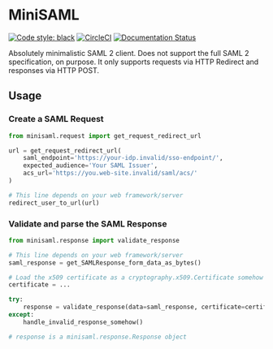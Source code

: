 # MiniSAML


[![Code style: black](https://img.shields.io/badge/code%20style-black-000000.svg)](https://github.com/psf/black)
[![CircleCI](https://circleci.com/gh/HENNGE/minisaml.svg?style=svg)](https://circleci.com/gh/HENNGE/minisaml)
[![Documentation Status](https://readthedocs.org/projects/minisaml/badge/?version=latest)](https://minisaml.readthedocs.io/en/latest/?badge=latest)



Absolutely minimalistic SAML 2 client. Does not support the full SAML 2 specification, on purpose.
It only supports requests via HTTP Redirect and responses via HTTP POST.


## Usage


### Create a SAML Request

```python
from minisaml.request import get_request_redirect_url

url = get_request_redirect_url(
    saml_endpoint='https://your-idp.invalid/sso-endpoint/', 
    expected_audience='Your SAML Issuer', 
    acs_url='https://you.web-site.invalid/saml/acs/'
)

# This line depends on your web framework/server
redirect_user_to_url(url)
```

### Validate and parse the SAML Response

```python
from minisaml.response import validate_response

# This line depends on your web framework/server
saml_response = get_SAMLResponse_form_data_as_bytes() 

# Load the x509 certificate as a cryptography.x509.Certificate somehow
certificate = ...

try:
    response = validate_response(data=saml_response, certificate=certificate, expected_audience='Your SAML Issuer')
except:
    handle_invalid_response_somehow()

# response is a minisaml.response.Response object
```

